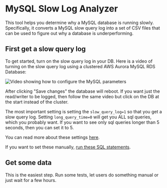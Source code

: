 MySQL Slow Log Analyzer
=================

This tool helps you determine why a MySQL database is running slowly.  Specifically, it converts a MySQL slow query log into a set of CSV files that can be used to figure out why a database is underperforming.  



## First get a slow query log

To get started, turn on the slow query log in your DB.  Here is a video of turning on the slow query log using a clustered AWS Aurora MySQL RDS Database:

![Video showing how to configure the MySQL parameters](https://github.com/CherryCircle/MySQLSlowLogAnalyzer/blob/master/images/Configuring-RDS-MySQL-Slow-Log.gif?raw=true)

After clicking "Save changes" the database will reboot. If you want just the read/writer to be logged, then follow the same video but click on the DB at the start instead of the cluster.

The most important setting is setting the `slow_query_log=1` so that you get a slow query log.  Setting `long_query_time=0` will get you ALL sql queries, which you probably want.  If you want to see only sql queries longer than 5 seconds, then you can set it to 5.

You can read more about these settings [here](https://dev.mysql.com/doc/refman/5.7/en/slow-query-log.html).

If you want to set these manually, [run these SQL statements](https://stackoverflow.com/a/22609627/491553).

## Get some data

This is the easiest step.  Run some tests, let users do something manual or just wait for a few hours.




